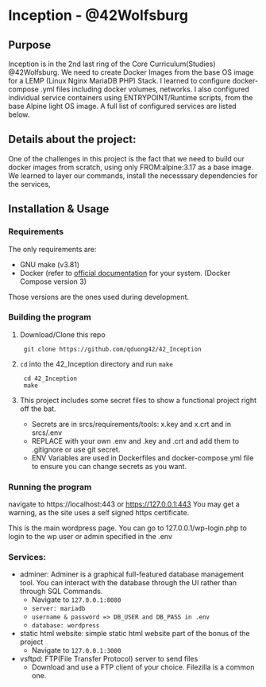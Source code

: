#  Inception - @42Wolfsburg

## Purpose

Inception is in the 2nd last ring of the Core Curriculum(Studies) @42Wolfsburg. We need to create Docker Images from the base OS image for a LEMP (Linux Nginx MariaDB PHP) Stack.
I learned to configure docker-compose .yml files including docker volumes, networks. I also configured individual service containers using ENTRYPOINT/Runtime  scripts, from the base Alpine light OS image. A full list of configured services are listed below.

## Details about the project:

One of the challenges in this project is the fact that we need to build our docker images from scratch, using only FROM:alpine:3.17 as a base image. We learned to layer our commands, install the necesssary dependencies for the services, 

## Installation & Usage

### Requirements
The only requirements are:
- GNU make (v3.81)
- Docker (refer to [official documentation](https://docs.docker.com/engine/install/) for your system. (Docker Compose version 3)

Those versions are the ones used during development.

### Building the program

1. Download/Clone this repo

        git clone https://github.com/qduong42/42_Inception
2. `cd` into the 42_Inception directory and run `make`

        cd 42_Inception
        make
3. This project includes some secret files to show a functional project right off the bat.
   - Secrets are in srcs/requirements/tools: x.key and x.crt and in srcs/.env
   - REPLACE with your own .env and .key and .crt and add them to .gitignore or use git secret.
   - ENV Variables are used in Dockerfiles and docker-compose.yml file to ensure you can change secrets as you want.

### Running the program

navigate to https://localhost:443 or https://127.0.0.1:443 You may get a warning, as the site uses a self signed https certificate.

This is the main wordpress page. You can go to 127.0.0.1/wp-login.php to login to the wp user or admin specified in the .env

### Services:
- adminer: Adminer is a graphical full-featured database management tool. You can interact with the database through the UI rather than through SQL Commands.
  - Navigate to `127.0.0.1:8080`
  - `server: mariadb`
  - `username & password => DB_USER and DB_PASS in .env`
  - `database: wordpress`
- static html website: simple static html website part of the bonus of the project
  - Navigate to `127.0.0.1:3000`
- vsftpd: FTP(File Transfer Protocol) server to send files
  - Download and use a FTP client of your choice. Filezilla is a common one.
 

